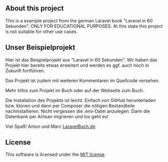 ## About this project

This is a example project from the german Laravel book "Laravel in 60 Sekunden". ONLY FOR EDUCATIONAL PURPOSES. At this state this project is not suitable for other use cases.

## Unser Beispielprojekt

Hier ist das Beispielprojekt aus "Laravel in 60 Sekunden". Wir haben das Projekt hier bereits etwas erweitert und werden es ggf. auch noch in Zukunft fortführen.

Das Projekt ist zudem mit weiteren Kommentaren im Quellcode versehen.

Mehr Infos zum Projekt im Buch oder auf der Webseite zum Buch.

Die Installation des Projekts ist leicht. Einfach von GitHub herunterladen bzw. klonen und dann per Composer die nötigen Bestandteile nachinstallieren. Nicht vergessen die .env-Datei anzulegen. Dann die Datenbank per Artisan migrieren und los geht es!

Viel Spaß!
Anton und Marc
[LaravelBuch.de](http://www.laravelbuch.de)

## License

This software is licensed under the [MIT license](http://opensource.org/licenses/MIT).